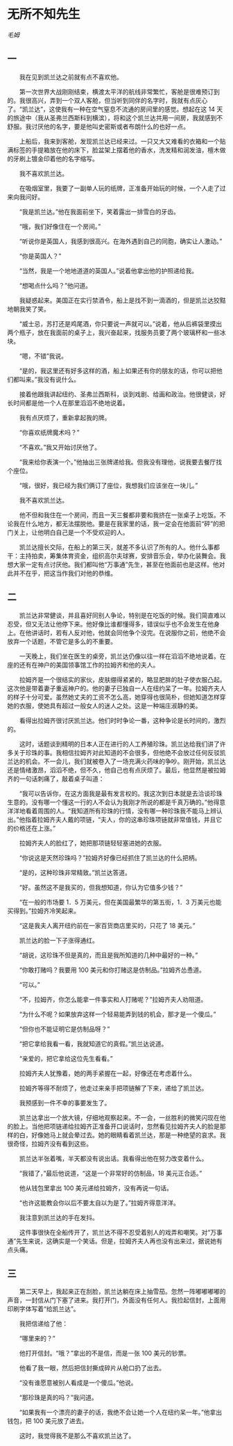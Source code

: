 # 无所不知先生

*毛姆*

## 一

　　我在见到凯兰达之前就有点不喜欢他。

　　第一次世界大战刚刚结束，横渡太平洋的航线非常繁忙，客舱是很难预订到的。我很高兴，弄到一个双人客舱，但当听到同伴的名字时，我就有点灰心了。“凯兰达”，这使我有一种在空气窒息不流通的房间里的感觉。想起在这 14 天的旅途中（我从圣弗兰西斯科到横滨），将和这个凯兰达共用一间房，我就感到不舒服。我讨厌他的名字，要是他叫史密斯或者布朗什么的也好一点。

　　上船后，我来到客舱，发现凯兰达已经来过。一只又大又难看的衣箱和一个贴满标签的手提箱放在他的床下，脸盆架上摆着他的香水，洗发精和润发油，檀木做的牙刷上镀金印着他的名字缩写。

　　我不喜欢凯兰达。

　　在吸烟室里，我要了一副单人玩的纸牌，正准备开始玩的时候，一个人走了过来向我问好。

　　“我是凯兰达。”他在我面前坐下，笑着露出一排雪白的牙齿。

　　“哦，我们好像住在一个房间。”

　　“听说你是英国人，我感到很高兴。在海外遇到自己的同胞，确实让人激动。”

　　“你是英国人？”

　　“当然，我是一个地地道道的英国人。”说着他拿出他的护照递给我。

　　“想喝点什么吗？”他问道。

　　我疑惑起来。美国正在实行禁酒令，船上是找不到一滴酒的，但是凯兰达狡黠地朝我笑了笑。

　　“威士忌，苏打还是鸡尾酒，你只要说一声就可以。”说着，他从后裤袋里摸出两个瓶子，放在我面前的桌子上，我兴奋起来，找服务员要了两个玻璃杯和一些冰块。

　　“嗯，不错”我说。

　　“是的，我这里还有好多这样的酒，船上如果还有你的朋友的话，你可以把他们都叫来。”我没有说什么。

　　接着他跟我讲起纽约、圣弗兰西斯科，谈到戏剧、给画和政治。他很健谈，好长时间都是他一个人在那里滔滔不绝地说着。

　　我有点厌烦了，重新拿起我的牌。

　　“你喜欢纸牌魔术吗？”

　　“不喜欢。”我又开始讨厌他了。

　　“我来给你表演一个。”他抽出三张牌递给我。但我没有理他，说我要去餐厅找个座位。

　　“哦，很好，我已经为我们俩订了座位，我想我们应该坐在一块儿。”

　　我不喜欢凯兰达。

　　他不但和我住在一个房间，而且一天三餐都非要和我挤在一张桌子上吃饭。不论我在什么地方，都无法摆脱他。要是在我家里的话，我一定会在他面前“砰”的把门关上，让他明白自己是一个不受欢迎的人。

　　凯兰达擅长交际，在船上的第三天，就差不多认识了所有的人。他什么事都干：主持拍卖，筹集体育资金，组织高尔夫球赛，安排音乐会，举办化装舞会。我想大家一定有点讨厌他。我们都叫他“万事通”先生，甚至在他面前也是这样。他对此并不在乎，把这当作我们对他的恭维。

## 二

　　凯兰达非常健谈，并且喜好同别人争论，特别是在吃饭的时候。我们简直难以忍受，但又无法让他停下来。他好像比谁都懂得多，错误似乎也不会发生在他身上。在他讲话时，若有人反对他，他就会同他争个没完。在说服你之前，他绝不会放弃一个话题，不管它是多么的不重要。

　　一天晚上，我们坐在医生的桌旁，凯兰达仍像以往一样在滔滔不绝地说着。在座的还有在神户的美国领事馆工作的拉姆齐和他的夫人。

　　拉姆齐是一个很结实的家伙，皮肤绷得紧紧的，略显肥胖的肚子使衣服凸起。这次他是带着妻子重返神户的。他的妻子已独自一人在纽约呆了一年。拉姆齐夫人的样子十分可爱。虽然她丈夫的工资不怎么高，她穿得也很简朴，但她知道怎样穿她的衣服，使她具有超过一般女人的迷人之处。这是一种端庄淑静的美。

　　看得出拉姆齐很讨厌凯兰达。他们时时争论一番，这种争论是长时间的，激烈的。

　　这时，话题谈到精明的日本人正在进行的人工养殖珍珠。凯兰达给我们讲了许多关于珍珠的事。我相信拉姆齐对此知道的不会很多，但他绝不会放过任何反驳凯兰达的机会。不一会儿，我们就被卷入了一场充满火药味的争吵。刚开始，凯兰达还是情绪激昂，滔滔不绝，但不久，他自己也有点厌烦了。最后，他显然是被拉姆齐的一句话刺痛了，敲着桌子叫道：

　　“我可以告诉你，在这方面我是最有发言权的。我这次到日本就是去洽谈珍珠生意的。没有哪一个懂这一行的人不会认为我刚才所说的都是千真万确的。”他得意洋洋地看着周围的人。“我知道所有珍珠的行情，没有哪一种珍珠我不能马上辨认出。”他指着拉姆齐夫人戴的项链，“夫人，你的这串珍珠项链就非常值钱，并且它的价格还在上涨。”

　　拉姆齐夫人的脸红了，她把那项链轻轻塞进她的衣服。

　　“你说这是天然珍珠吗？”拉姆齐好像已经抓住了凯兰达的什么把柄。

　　“是的，这种珍珠非常精致。”凯兰达答道。

　　“好。虽然这不是我买的，但我想知道，你认为它值多少钱？”

　　“在一般的市场要 1．5 万美元，但在美国最繁华的第五街，1．3 万美元也能买得到。”拉姆齐冷笑起来。

　　“这是我夫人离开纽约前在一家百货商店里买的，只花了 18 美元。”

　　凯兰达的脸一下子涨得通红。

　　“胡说，这珍珠不但是真的，而且是我所知道的几种中最好的一种。”

　　“你敢打赌吗？我要用 100 美元和你打赌这是仿制品。”拉姆齐怂恿道。

　　“可以。”

　　“不，拉姆齐，你怎么能拿一件事实和人打赌呢？”拉姆齐夫人劝阻道。

　　“为什么不呢？如果放弃这样一个轻易能弄到钱的机会，那才是一个傻瓜。”

　　“但你也不能证明它是仿制品呀？”

　　“把它拿给我看一看，我就知道它的真假。”凯兰达说道。

　　“亲爱的，把它拿给这位先生看看。”

　　拉姆齐夫人犹豫着，她的两手紧握在一起，好像还在考虑着什么。

　　拉姆齐等得不耐烦了，他走过来亲手把项链解了下来，递给了凯兰达。

　　我预感到一件不幸的事要发生了。

　　凯兰达拿出一个放大镜，仔细地观察起来。不一会，一丝胜利的微笑闪现在他的脸上。当他把项链递给拉姆齐正准备开口说话时，忽然看见拉姆齐夫人的脸是那样的白，好像她马上就会晕过去。她的眼睛看着凯兰达，那是一种绝望的哀求。我很奇怪，拉姆齐没有看到这些。

　　凯兰达半张着嘴，半天都没有说出话。我看得出他在努力改变着什么。

　　“我错了，”最后他说道，“这是一个非常好的仿制品，18 美元正合适。”

　　他从钱包里拿出 100 美元递给拉姆齐，没有再说一句话。

　　“也许这能教会你以后不要太自以为是了。”拉姆齐得意洋洋。

　　我注意到凯兰达的手在发抖。

　　这件事很快在全船传开了，凯兰达不得不忍受着别人的戏弄和嘲笑。对“万事通”先生来说，这确实是一个笑话。但是，拉姆齐夫人再也没有出来过，据说她有点头痛。

## 三

　　第二天早上，我起来正在刮脸，凯兰达躺在床上抽雪茄。忽然一阵嘟嘟嘟嘟的声音，一封信从门下塞了进来。我打开门，外面没有任何人。我捡起信封，上面用印刷字体写着“给凯兰达”。

　　我把信递给了他：

　　“哪里来的？”

　　他打开信封。“哦？”拿出的不是信，而是一张 100 美元的钞票。

　　他看了我一眼，然后把信封撕成碎片从舱口扔了出去。

　　“没有谁愿意被别人看成是一个傻瓜。”他说。

　　“那珍珠是真的吗？”我问道。

　　“如果我有一个漂亮的妻子的话，我绝不会让她一个人在纽约呆一年。”他拿出钱包，把 100 美元放了进去。

　　这时，我觉得我不是那么不喜欢凯兰达了。